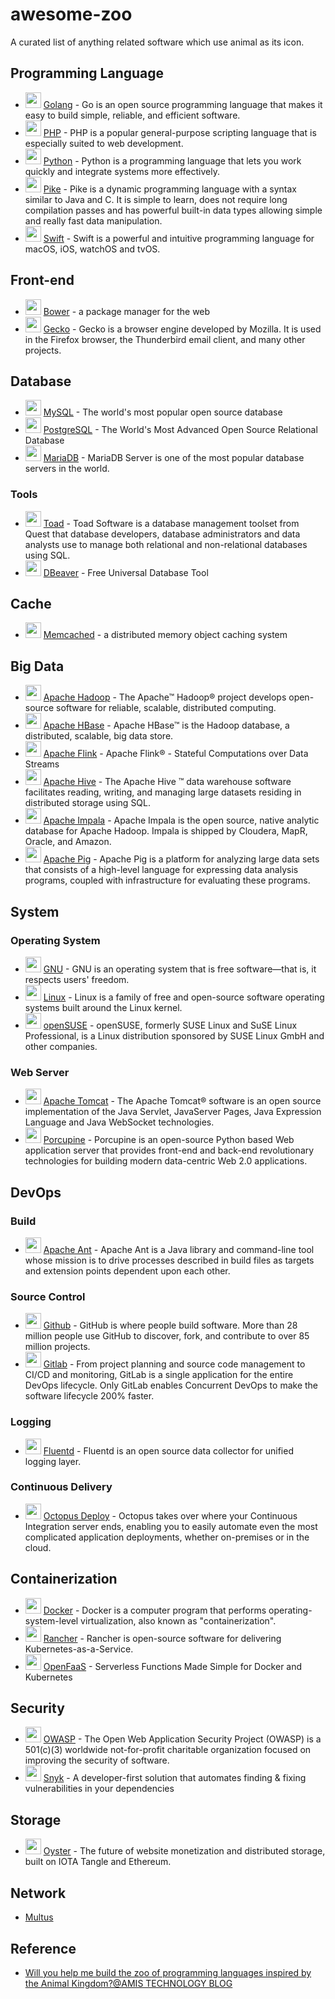 # awesome-zoo

A curated list of anything related software which use animal as its icon.

## Programming Language

* <img width="25" src="https://sdtimes.com/wp-content/uploads/2018/02/golang.sh_-490x490.png"> [Golang](https://golang.org/) - Go is an open source programming language that makes it easy to build simple, reliable, and efficient software.
* <img width="25" src="https://upload.wikimedia.org/wikipedia/commons/thumb/3/31/Webysther_20160423_-_Elephpant.svg/1024px-Webysther_20160423_-_Elephpant.svg.png"> [PHP](http://www.php.net/) - PHP is a popular general-purpose scripting language that is especially suited to web development.
* <img width="25" src="https://www.python.org/static/opengraph-icon-200x200.png"> [Python](https://www.python.org/) - Python is a programming language that lets you work quickly and integrate systems more effectively.
* <img width="25" src="https://avatars0.githubusercontent.com/u/380260?s=200&v=4"> [Pike](http://pike.lysator.liu.se/) - Pike is a dynamic programming language with a syntax similar to Java and C. It is simple to learn, does not require long compilation passes and has powerful built-in data types allowing simple and really fast data manipulation.
* <img width="25" src="https://swift.org/apple-touch-icon.png"> [Swift](https://swift.org/) - Swift is a powerful and intuitive programming language for macOS, iOS, watchOS and tvOS.

## Front-end

* <img width="25" src="https://bower.io/img/bower-logo.png"> [Bower](https://bower.io/) - a package manager for the web
* <img width="25" src="https://upload.wikimedia.org/wikipedia/en/thumb/d/d4/Mozillagecko-logo.svg/181px-Mozillagecko-logo.svg.png"> [Gecko](https://developer.mozilla.org/en-US/docs/Mozilla/Gecko) - Gecko is a browser engine developed by Mozilla. It is used in the Firefox browser, the Thunderbird email client, and many other projects.

## Database

* <img width="25" src="https://planet.mysql.com/images/planet-logo.svg"> [MySQL](https://www.mysql.com/) - The world's most popular open source database
* <img width="25" src="https://www.postgresql.org/media/img/about/press/elephant.png"> [PostgreSQL](https://www.postgresql.org/) - The World's Most Advanced Open Source Relational Database
* <img width="25" src="https://mariadb.org/wp-content/uploads/2017/03/cropped-MariaDB-seal-white-512x512-180x180.png"> [MariaDB](https://mariadb.org/) - MariaDB Server is one of the most popular database servers in the world.

### Tools

* <img width="25" src="http://www.toadworld.com/hubfs/4130326/templates/images/toad.svg"> [Toad](http://www.toadworld.com/) - Toad Software is a database management toolset from Quest that database developers, database administrators and data analysts use to manage both relational and non-relational databases using SQL.
* <img width="25" src="https://dbeaver.io/wp-content/uploads/2015/09/beaver-head.png"> [DBeaver](https://dbeaver.io/) - Free Universal Database Tool

## Cache

* <img width="25" src="https://cdn.worldvectorlogo.com/logos/memcached.svg"> [Memcached](https://memcached.org/) - a distributed memory object caching system

## Big Data

* <img width="25" src="https://hadoop.apache.org/elephant.png"> [Apache Hadoop](https://hadoop.apache.org/) - The Apache™ Hadoop® project develops open-source software for reliable, scalable, distributed computing.
* <img width="25" src="https://cdn.worldvectorlogo.com/logos/hbase.svg"> [Apache HBase](https://hbase.apache.org/) - Apache HBase™ is the Hadoop database, a distributed, scalable, big data store.
* <img width="25" src="https://flink.apache.org/img/logo/png/50/color_50.png"> [Apache Flink](https://flink.apache.org/) - Apache Flink® - Stateful Computations over Data Streams
* <img width="25" src="https://hive.apache.org/images/hive_logo_medium.jpg"> [Apache Hive](https://hive.apache.org/) - The Apache Hive ™ data warehouse software facilitates reading, writing, and managing large datasets residing in distributed storage using SQL.
* <img width="25" src="https://impala.apache.org/img/impala-logo.png"> [Apache Impala](https://impala.apache.org/) - Apache Impala is the open source, native analytic database for Apache Hadoop. Impala is shipped by Cloudera, MapR, Oracle, and Amazon.
* <img width="25" src="https://pig.apache.org/images/pig-logo.gif"> [Apache Pig](https://pig.apache.org/) - Apache Pig is a platform for analyzing large data sets that consists of a high-level language for expressing data analysis programs, coupled with infrastructure for evaluating these programs.

## System

### Operating System

* <img width="25" src="https://www.gnu.org/server/staging/fundraiser/heckert_gnu.transp-white.small.png"> [GNU](https://www.gnu.org/) - GNU is an operating system that is free software—that is, it respects users' freedom.
* <img width="25" src="https://www.linux.org/images/linuxfav.png"> [Linux](https://www.linux.org/) - Linux is a family of free and open-source software operating systems built around the Linux kernel.
* <img width="25" src="https://www.opensuse.org/build/images/opensuse-logo.png"> [openSUSE](https://www.opensuse.org/) - openSUSE, formerly SUSE Linux and SuSE Linux Professional, is a Linux distribution sponsored by SUSE Linux GmbH and other companies.

### Web Server

* <img width="25" src="https://tomcat.apache.org/res/images/tomcat.png"> [Apache Tomcat](http://tomcat.apache.org/) - The Apache Tomcat® software is an open source implementation of the Java Servlet, JavaServer Pages, Java Expression Language and Java WebSocket technologies.
* <img width="25" src="http://www.innoscript.org/porcupine/images/porcupineicon16.png"> [Porcupine](http://www.innoscript.org) - Porcupine is an open-source Python based Web application server that provides front-end and back-end revolutionary technologies for building modern data-centric Web 2.0 applications.

## DevOps

### Build

* <img width="25" src="https://ant.apache.org/images/project-logo.gif"> [Apache Ant](https://ant.apache.org/) - Apache Ant is a Java library and command-line tool whose mission is to drive processes described in build files as targets and extension points dependent upon each other.

### Source Control

* <img width="25" src="https://github.githubassets.com/images/modules/logos_page/Octocat.png"> [Github](github.com) - GitHub is where people build software. More than 28 million people use GitHub to discover, fork, and contribute to over 85 million projects.
* <img width="25" src="https://gitlab.com/gitlab-com/gitlab-artwork/raw/master/logo/logo.png"> [Gitlab](https://gitlab.com/) - From project planning and source code management to CI/CD and monitoring, GitLab is a single application for the entire DevOps lifecycle. Only GitLab enables Concurrent DevOps to make the software lifecycle 200% faster.

### Logging

* <img width="25" src="https://www.fluentd.org/favicon.ico"> [Fluentd](https://www.fluentd.org/) - Fluentd is an open source data collector for unified logging layer.

### Continuous Delivery

* <img width="25" src="https://octopus.com/images/(global)/favicon.png"> [Octopus Deploy](https://octopus.com/) - Octopus takes over where your Continuous Integration server ends, enabling you to easily automate even the most complicated application deployments, whether on-premises or in the cloud.

## Containerization

* <img width="25" src="https://www.docker.com/sites/default/files/d8/Docker-R-Logo-08-2018-Monochomatic-RGB_Moby-x1.png"> [Docker](https://www.docker.com/) - Docker is a computer program that performs operating-system-level virtualization, also known as "containerization".
* <img width="25" src="https://rancher.com/img/brand-guidelines/assets/logos/svg/cow/rancher-logo-cow-blue.svg"> [Rancher](https://rancher.com) - Rancher is open-source software for delivering Kubernetes-as-a-Service.
* <img width="25" src="https://www.openfaas.com/images/favicon.png"> [OpenFaaS](https://www.openfaas.com/) - Serverless Functions Made Simple for Docker and Kubernetes

## Security

* <img width="25" src="https://www.owasp.org/images/3/34/Owasp_logo_normal.jpg"> [OWASP](https://www.owasp.org/) - The Open Web Application Security Project (OWASP) is a 501(c)(3) worldwide not-for-profit charitable organization focused on improving the security of software.
* <img width="25" src="https://res.cloudinary.com/snyk/image/upload/v1533761770/logo-1_wtob68.svg"> [Snyk](https://snyk.io/) - A developer-first solution that automates finding & fixing vulnerabilities in your dependencies

## Storage

* <img width="25" src="https://oysterprotocol.com/wp-content/uploads/2018/07/cropped-oyster-logo-150x150.png"> [Oyster](https://oysterprotocol.com/) - The future of website monetization and distributed storage, built on IOTA Tangle and Ethereum.

## Network

* [Multus](https://github.com/intel/multus-cni)

## Reference

* [Will you help me build the zoo of programming languages inspired by the Animal Kingdom?@AMIS TECHNOLOGY BLOG](https://technology.amis.nl/2018/01/14/the-zoo-programming-languages-named-after-animals/)
